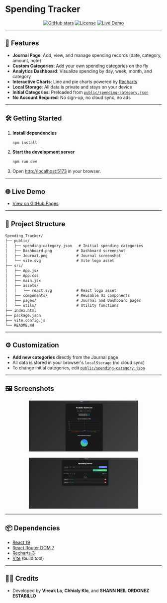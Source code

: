 # Spending Tracker

<p align="center">
  <a href="https://github.com/LaVireak/Spending_Tracker"><img src="https://img.shields.io/github/stars/LaVireak/Spending_Tracker?style=social" alt="GitHub stars"></a>
  <a href="https://github.com/LaVireak/Spending_Tracker"><img src="https://img.shields.io/github/license/LaVireak/Spending_Tracker" alt="License"></a>
  <a href="https://lavireak.github.io/Spending_Tracker/"><img src="https://img.shields.io/badge/Live%20Demo-Online-blue?logo=githubpages" alt="Live Demo"></a>
</p>

---

## 🚀 Features

- **Journal Page**: Add, view, and manage spending records (date, category, amount, note)
- **Custom Categories**: Add your own spending categories on the fly
- **Analytics Dashboard**: Visualize spending by day, week, month, and category
- **Interactive Charts**: Line and pie charts powered by [Recharts](https://recharts.org/)
- **Local Storage**: All data is private and stays on your device
- **Initial Categories**: Preloaded from [`public/spending-category.json`](public/spending-category.json)
- **No Account Required**: No sign-up, no cloud sync, no ads

---

## 🛠️ Getting Started

1. **Install dependencies**
   ```powershell
   npm install
   ```
2. **Start the development server**
   ```powershell
   npm run dev
   ```
3. Open [http://localhost:5173](http://localhost:5173) in your browser.

---

## 🌐 Live Demo

- [View on GitHub Pages](https://lavireak.github.io/Spending_Tracker/)

---

## 📁 Project Structure

```
Spending_Tracker/
├── public/
│   ├── spending-category.json   # Initial spending categories
│   ├── Dashboard.png           # Dashboard screenshot
│   ├── Journal.png             # Journal screenshot
│   └── vite.svg                # Vite logo asset
├── src/
│   ├── App.jsx
│   ├── App.css
│   ├── main.jsx
│   ├── assets/
│   │   └── react.svg           # React logo asset
│   ├── components/             # Reusable UI components
│   ├── pages/                  # Journal and Dashboard pages
│   └── utils/                  # Utility functions
├── index.html
├── package.json
├── vite.config.js
└── README.md
```

---

## ⚙️ Customization

- **Add new categories** directly from the Journal page
- All data is stored in your browser's `localStorage` (no cloud sync)
- To change initial categories, edit [`public/spending-category.json`](public/spending-category.json)

---

## 🖼️ Screenshots

<p align="center">
  <img src="public/Dashboard.png" alt="Dashboard Screenshot" width="70%" />
  <br><br>
  <img src="public/Journal.png" alt="Journal Screenshot" width="70%" />
</p>

---

## 📦 Dependencies

- [React 19](https://react.dev/)
- [React Router DOM 7](https://reactrouter.com/)
- [Recharts 3](https://recharts.org/)
- [Vite](https://vitejs.dev/) (build tool)

---

## 👨‍💻 Credits

- Developed by **Vireak La**, **Chhialy Klo**, and **SHANN NEIL ORDONEZ ESTABILLO**


